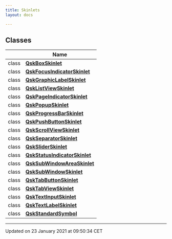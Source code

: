 ```yaml
---
title: Skinlets
layout: docs

---
```



## Classes

|                | Name           |
| -------------- | -------------- |
| class | **[QskBoxSkinlet](/docs/classes/class_qsk_box_skinlet/)**  |
| class | **[QskFocusIndicatorSkinlet](/docs/classes/class_qsk_focus_indicator_skinlet/)**  |
| class | **[QskGraphicLabelSkinlet](/docs/classes/class_qsk_graphic_label_skinlet/)**  |
| class | **[QskListViewSkinlet](/docs/classes/class_qsk_list_view_skinlet/)**  |
| class | **[QskPageIndicatorSkinlet](/docs/classes/class_qsk_page_indicator_skinlet/)**  |
| class | **[QskPopupSkinlet](/docs/classes/class_qsk_popup_skinlet/)**  |
| class | **[QskProgressBarSkinlet](/docs/classes/class_qsk_progress_bar_skinlet/)**  |
| class | **[QskPushButtonSkinlet](/docs/classes/class_qsk_push_button_skinlet/)**  |
| class | **[QskScrollViewSkinlet](/docs/classes/class_qsk_scroll_view_skinlet/)**  |
| class | **[QskSeparatorSkinlet](/docs/classes/class_qsk_separator_skinlet/)**  |
| class | **[QskSliderSkinlet](/docs/classes/class_qsk_slider_skinlet/)**  |
| class | **[QskStatusIndicatorSkinlet](/docs/classes/class_qsk_status_indicator_skinlet/)**  |
| class | **[QskSubWindowAreaSkinlet](/docs/classes/class_qsk_sub_window_area_skinlet/)**  |
| class | **[QskSubWindowSkinlet](/docs/classes/class_qsk_sub_window_skinlet/)**  |
| class | **[QskTabButtonSkinlet](/docs/classes/class_qsk_tab_button_skinlet/)**  |
| class | **[QskTabViewSkinlet](/docs/classes/class_qsk_tab_view_skinlet/)**  |
| class | **[QskTextInputSkinlet](/docs/classes/class_qsk_text_input_skinlet/)**  |
| class | **[QskTextLabelSkinlet](/docs/classes/class_qsk_text_label_skinlet/)**  |
| class | **[QskStandardSymbol](/docs/classes/class_qsk_standard_symbol/)**  |






-------------------------------

Updated on 23 January 2021 at 09:50:34 CET